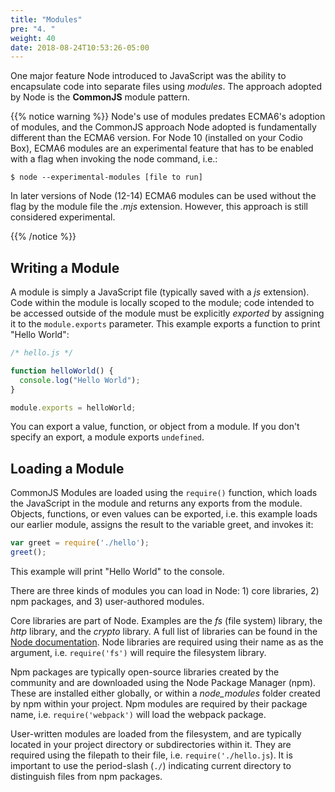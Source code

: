 ```yaml
---
title: "Modules"
pre: "4. "
weight: 40
date: 2018-08-24T10:53:26-05:00
---
```


One major feature Node introduced to JavaScript was the ability to encapsulate code into separate files using _modules_.  The approach adopted by Node is the  __CommonJS__ module pattern. 

{{% notice warning %}}
Node's use of modules predates ECMA6's adoption of modules, and the CommonJS approach Node adopted is fundamentally different than the ECMA6 version.  For Node 10 (installed on your Codio Box), ECMA6 modules are an experimental feature that has to be enabled with a flag when invoking the node command, i.e.:

```
$ node --experimental-modules [file to run]
```

In later versions of Node (12-14) ECMA6 modules can be used without the flag by the module file the _.mjs_ extension.  However, this approach is still considered experimental.

{{% /notice %}}

## Writing a Module 
A module is simply a JavaScript file (typically saved with a _js_ extension).  Code within the module is locally scoped to the module; code intended to be accessed outside of the module must be explicitly _exported_ by assigning it to the `module.exports` parameter.  This example exports a function to print "Hello World":

```js
/* hello.js */

function helloWorld() {
  console.log("Hello World");
}

module.exports = helloWorld;
```

You can export a value, function, or object from a module.  If you don't specify an export, a module exports `undefined`.

## Loading a Module
CommonJS Modules are loaded using the `require()` function, which loads the JavaScript in the module and returns any exports from the module.  Objects, functions, or even values can be exported, i.e. this example loads our earlier module, assigns the result to the variable greet, and invokes it:

```js 
var greet = require('./hello');
greet();
```

This example will print "Hello World" to the console.

There are three kinds of modules you can load in Node: 1) core libraries, 2) npm packages, and 3) user-authored modules.

Core libraries are part of Node.  Examples are the _fs_ (file system) library, the _http_ library, and the _crypto_ library.  A full list of libraries can be found in the [Node documentation](https://nodejs.org/api/). Node libraries are required using their name as as the argument, i.e. `require('fs')` will require the filesystem library.

Npm packages are typically open-source libraries created by the community and are downloaded using the Node Package Manager (npm).  These are installed either globally, or within a _node_modules_ folder created by npm within your project.  Npm modules are required by their package name, i.e. `require('webpack')` will load the webpack package.  

User-written modules are loaded from the filesystem, and are typically located in your project directory or subdirectories within it.  They are required using the filepath to their file, i.e. `require('./hello.js`).  It is important to use the period-slash (`./`) indicating current directory to distinguish files from npm packages.